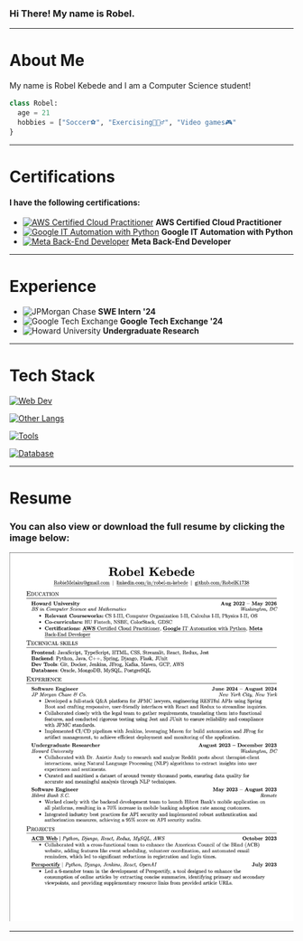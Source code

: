 ### Hi There! My name is Robel.
-----
# About Me
My name is Robel Kebede and I am a Computer Science student!

```python
class Robel:
  age = 21
  hobbies = ["Soccer⚽️", "Exercising🏋🏽‍♂️", "Video games🎮"
}
```
-----

# Certifications

#### I have the following certifications:

- [![AWS Certified Cloud Practitioner](https://skillicons.dev/icons?i=aws&theme=dark)](https://www.credly.com/badges/6acf04b2-2a62-4a85-a331-1aaf2d7b7e83) **AWS Certified Cloud Practitioner**
- [![Google IT Automation with Python](https://skillicons.dev/icons?i=googlecloud&theme=dark)](https://www.coursera.org/account/accomplishments/specialization/certificate/EJ3QBE35UXYU) **Google IT Automation with Python**
- [![Meta Back-End Developer](https://img.shields.io/badge/Meta-4267B2?logo=meta&logoColor=white&style=for-the-badge)]([https://www.coursera.org/professional-certificates/meta-back-end-developer](https://www.coursera.org/account/accomplishments/specialization/certificate/QNR26LZ85BU8)) **Meta Back-End Developer**

-----

# Experience

- ![JPMorgan Chase](https://img.shields.io/badge/J.P.%20Morgan%20Chase-003A6D?logo=jpmorgan&logoColor=white&style=for-the-badge) **SWE Intern '24**
- ![Google Tech Exchange](https://skillicons.dev/icons?i=googlecloud&theme=dark) **Google Tech Exchange '24**
- ![Howard University](https://img.shields.io/badge/Howard%20University-FFFFFF?logo=howard-university&logoColor=blue&style=for-the-badge) **Undergraduate Research** 

-----

# Tech Stack
[![Web Dev](https://skillicons.dev/icons?i=html,css,js,ts,express,react,nodejs,tailwind,next&theme=dark)](https://skillicons.dev)

[![Other Langs](https://skillicons.dev/icons?i=python,java,cpp,c&theme=dark)](https://skillicons.dev)

[![Tools](https://skillicons.dev/icons?i=vscode,idea,postman,git,vercel,heroku,github,docker,jenkins,kafka,maven,&theme=dark)](https://skillicons.dev)

[![Database](https://skillicons.dev/icons?i=aws,mongodb,mysql,postgresql,&theme=dark)](https://skillicons.dev)


-----

# Resume

### You can also view or download the full resume by clicking the image below:

[<img src="./Resume-Preview.png" alt="Resume Preview" width="550"/>](./Robel-Kebede-Resume.pdf)


-----


